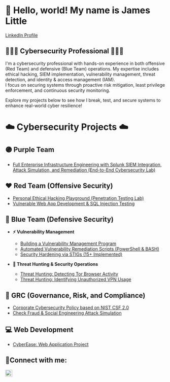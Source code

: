 # 👋 Hello, world! My name is James Little
[LinkedIn Profile](https://www.linkedin.com/in/jamesblittle5/)

## 👨🏾‍💻 Cybersecurity Professional 👨🏾‍💻 

I'm a cybersecurity professional with hands-on experience in both offensive (Red Team) and defensive (Blue Team) operations. My expertise includes ethical hacking, SIEM implementation, vulnerability management, threat detection, and identity & access management (IAM).  
I focus on securing systems through proactive risk mitigation, least privilege enforcement, and continuous security monitoring.

Explore my projects below to see how I break, test, and secure systems to enhance real-world cyber resilience!

# ☁️ Cybersecurity Projects ☁️

## 🟣 Purple Team
- [Full Enterprise Infrastructure Engineering with Splunk SIEM Integration, Attack Simulation, and Remediation (End-to-End Cybersecurity Lab)](https://github.com/jameslittle05/CybersecurityHomeLab)

## ❤️ Red Team (Offensive Security)
- [Personal Ethical Hacking Playground (Penetration Testing Lab)](https://github.com/jameslittle05/Pentesting-Lab/tree/main)
- [Vulnerable Web App Development & SQL Injection Testing](https://github.com/jameslittle05/VulnDevPenTest/tree/main)

## 💙 Blue Team (Defensive Security)

- **⚡ Vulnerability Management**
  - [Building a Vulnerability Management Program](https://github.com/jameslittle05/Vuln-Mgmt-Project)
  - [Automated Vulnerability Remediation Scripts (PowerShell & BASH)](https://github.com/jameslittle05/Prog-Vuln-Rem)
  - [Security Hardening via STIGs (15+ Implemented)](https://github.com/jameslittle05/Stigs)
  
- **🔎 Threat Hunting & Security Operations**
  - [Threat Hunting: Detecting Tor Browser Activity](https://github.com/jameslittle05/Threat-Hunt)
  - [Threat Hunting: Identifying Unauthorized VPN Usage](https://github.com/jameslittle05/ThreatHunts/blob/main/README.md)

## 🖤 GRC (Governance, Risk, and Compliance)
- [Corporate Cybersecurity Policy based on NIST CSF 2.0](https://github.com/jameslittle05/Cybersecurity-Policy-Project-NIST)
- [Check Fraud & Social Engineering Attack Simulation](https://github.com/jameslittle05/Check-Fraud/tree/main)

## 💻 Web Development
- [CyberEase: Web Application Project](https://github.com/jameslittle05/WebDevProject1)






<h2>🤳Connect with me:</h2>

[<img align="left" alt="Josh | LinkedIn" width="22px" src="https://cdn.jsdelivr.net/npm/simple-icons@v3/icons/linkedin.svg" />][linkedin]

[linkedin]: https://linkedin.com/in/Jamesblittle5
